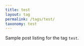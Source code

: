 ```yaml
---
title: test
layout: tag
permalink: /tags/test/
taxonomy: test
---
```


Sample post listing for the tag `test`.
